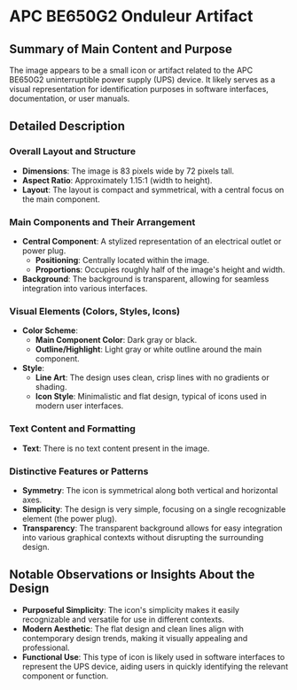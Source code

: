 # APC BE650G2 Onduleur Artifact

## Summary of Main Content and Purpose
The image appears to be a small icon or artifact related to the APC BE650G2 uninterruptible power supply (UPS) device. It likely serves as a visual representation for identification purposes in software interfaces, documentation, or user manuals.

## Detailed Description

### Overall Layout and Structure
- **Dimensions**: The image is 83 pixels wide by 72 pixels tall.
- **Aspect Ratio**: Approximately 1.15:1 (width to height).
- **Layout**: The layout is compact and symmetrical, with a central focus on the main component.

### Main Components and Their Arrangement
- **Central Component**: A stylized representation of an electrical outlet or power plug.
  - **Positioning**: Centrally located within the image.
  - **Proportions**: Occupies roughly half of the image's height and width.
- **Background**: The background is transparent, allowing for seamless integration into various interfaces.

### Visual Elements (Colors, Styles, Icons)
- **Color Scheme**:
  - **Main Component Color**: Dark gray or black.
  - **Outline/Highlight**: Light gray or white outline around the main component.
- **Style**:
  - **Line Art**: The design uses clean, crisp lines with no gradients or shading.
  - **Icon Style**: Minimalistic and flat design, typical of icons used in modern user interfaces.

### Text Content and Formatting
- **Text**: There is no text content present in the image.

### Distinctive Features or Patterns
- **Symmetry**: The icon is symmetrical along both vertical and horizontal axes.
- **Simplicity**: The design is very simple, focusing on a single recognizable element (the power plug).
- **Transparency**: The transparent background allows for easy integration into various graphical contexts without disrupting the surrounding design.

## Notable Observations or Insights About the Design
- **Purposeful Simplicity**: The icon's simplicity makes it easily recognizable and versatile for use in different contexts.
- **Modern Aesthetic**: The flat design and clean lines align with contemporary design trends, making it visually appealing and professional.
- **Functional Use**: This type of icon is likely used in software interfaces to represent the UPS device, aiding users in quickly identifying the relevant component or function.